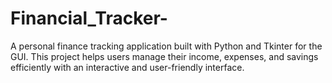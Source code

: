 # Financial_Tracker-
A personal finance tracking application built with Python and Tkinter for the GUI. This project helps users manage their income, expenses, and savings efficiently with an interactive and user-friendly interface.
